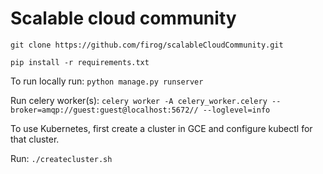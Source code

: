 # Scalable cloud community

`git clone https://github.com/firog/scalableCloudCommunity.git`

`pip install -r requirements.txt`

To run locally run: `python manage.py runserver`

Run celery worker(s): `celery worker -A celery_worker.celery --broker=amqp://guest:guest@localhost:5672// --loglevel=info`


To use Kubernetes, first create a cluster in GCE and configure kubectl for that cluster.

Run: `./createcluster.sh` 
